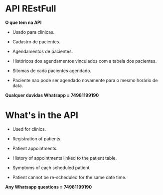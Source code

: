 # API REstFull #

<p class="align-center"
  <img height="460" width="300" src="RestFull-clinica.gif">
 </p>

**O que tem na API**

- Usado para clinicas.

- Cadastro de pacientes.

- Agendamentos de pacientes.

- Históricos dos agendamentos vinculados com a tabela dos pacientes.

- Sitomas de cada pacientes agendado.

- Paciente nao pode ser agendado novamente para o mesmo horário de data.


**Qualquer duvidas Whatsapp = 74981199190**

# What's in the API #

- Used for clinics.

- Registration of patients.

- Patient appointments.

- History of appointments linked to the patient table.

- Symptoms of each scheduled patient.

- Patient cannot be re-scheduled for the same date time.


**Any Whatsapp questions = 74981199190**
